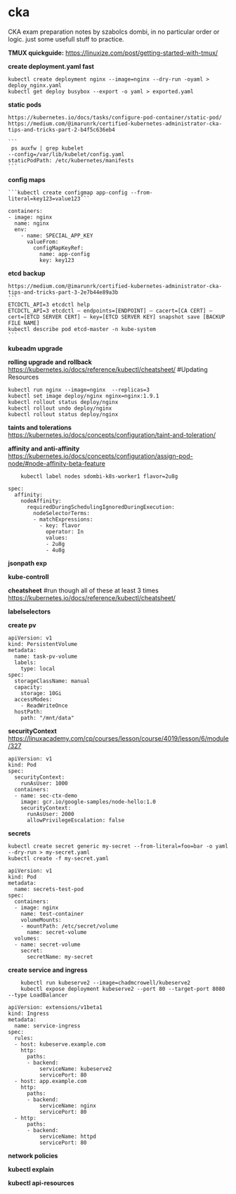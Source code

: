 # cka
CKA exam preparation notes by szabolcs dombi, in no particular order or logic. just some usefull stuff to practice.

**TMUX quickguide:** https://linuxize.com/post/getting-started-with-tmux/

**create deployment.yaml fast**
	
```
kubectl create deployment nginx --image=nginx --dry-run -oyaml > deploy_nginx.yaml
kubectl get deploy busybox --export -o yaml > exported.yaml
```

**static pods**

	https://kubernetes.io/docs/tasks/configure-pod-container/static-pod/
	https://medium.com/@imarunrk/certified-kubernetes-administrator-cka-tips-and-tricks-part-2-b4f5c636eb4
	
	```
	 ps auxfw | grep kubelet
	--config=/var/lib/kubelet/config.yaml
	staticPodPath: /etc/kubernetes/manifests
	```
**config maps**
	
	```kubectl create configmap app-config --from-literal=key123=value123```
  ```
  containers:
  - image: nginx
    name: nginx
    env:
      - name: SPECIAL_APP_KEY
        valueFrom:
          configMapKeyRef:
            name: app-config
            key: key123
```
**etcd backup**

	https://medium.com/@imarunrk/certified-kubernetes-administrator-cka-tips-and-tricks-part-3-2e7b44e89a3b
	```
	ETCDCTL_API=3 etcdctl help
	ETCDCTL_API=3 etcdctl — endpoints=[ENDPOINT] — cacert=[CA CERT] — cert=[ETCD SERVER CERT] — key=[ETCD SERVER KEY] snapshot save [BACKUP FILE NAME]
	kubectl describe pod etcd-master -n kube-system
	```
**kubeadm upgrade**



**rolling upgrade and rollback**
	https://kubernetes.io/docs/reference/kubectl/cheatsheet/ #Updating Resources
	
```
kubectl run nginx --image=nginx  --replicas=3
kubectl set image deploy/nginx nginx=nginx:1.9.1
kubectl rollout status deploy/nginx
kubectl rollout undo deploy/nginx
kubectl rollout status deploy/nginx
```
	
**taints and tolerations**
	https://kubernetes.io/docs/concepts/configuration/taint-and-toleration/

**affinity and anti-affinity**
	https://kubernetes.io/docs/concepts/configuration/assign-pod-node/#node-affinity-beta-feature
```
	kubectl label nodes sdombi-k8s-worker1 flavor=2u8g
```
```
spec:
  affinity:
    nodeAffinity:
      requiredDuringSchedulingIgnoredDuringExecution:
        nodeSelectorTerms:
        - matchExpressions:
          - key: flavor
            operator: In
            values:
            - 2u8g
            - 4u8g
```

**jsonpath exp**

**kube-controll**

**cheatsheet**
#run though all of these at least 3 times
https://kubernetes.io/docs/reference/kubectl/cheatsheet/ 


**labelselectors**

**create pv**
```
apiVersion: v1
kind: PersistentVolume
metadata:
  name: task-pv-volume
  labels:
    type: local
spec:
  storageClassName: manual
  capacity:
    storage: 10Gi
  accessModes:
    - ReadWriteOnce
  hostPath:
    path: "/mnt/data"
```

**securityContext**
	https://linuxacademy.com/cp/courses/lesson/course/4019/lesson/6/module/327
	
```
apiVersion: v1
kind: Pod
spec:
  securityContext:
    runAsUser: 1000
  containers:
  - name: sec-ctx-demo
    image: gcr.io/google-samples/node-hello:1.0
    securityContext:
      runAsUser: 2000
      allowPrivilegeEscalation: false
```

**secrets**
```
kubectl create secret generic my-secret --from-literal=foo=bar -o yaml --dry-run > my-secret.yaml
kubectl create -f my-secret.yaml
```

```
apiVersion: v1
kind: Pod
metadata:
  name: secrets-test-pod
spec:
  containers:
  - image: nginx
    name: test-container
    volumeMounts:
    - mountPath: /etc/secret/volume
      name: secret-volume
  volumes:
  - name: secret-volume
    secret:
      secretName: my-secret
```


**create service and ingress**

```
	kubectl run kubeserve2 --image=chadmcrowell/kubeserve2
	kubectl expose deployment kubeserve2 --port 80 --target-port 8080 --type LoadBalancer

apiVersion: extensions/v1beta1
kind: Ingress
metadata:
  name: service-ingress
spec:
  rules:
  - host: kubeserve.example.com
    http:
      paths:
      - backend:
          serviceName: kubeserve2
          servicePort: 80
  - host: app.example.com
    http:
      paths:
      - backend:
          serviceName: nginx
          servicePort: 80
  - http:
      paths:
      - backend:
          serviceName: httpd
          servicePort: 80
```

**network policies**

**kubectl explain**

**kubectl api-resources**
